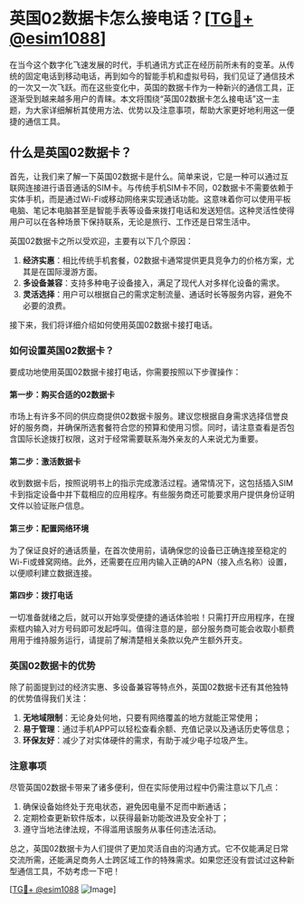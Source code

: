 # 英国02数据卡怎么接电话？[[TG💪+ @esim1088](https://t.me/s/esim1088)]

在当今这个数字化飞速发展的时代，手机通讯方式正在经历前所未有的变革。从传统的固定电话到移动电话，再到如今的智能手机和虚拟号码，我们见证了通信技术的一次又一次飞跃。而在这些变化中，英国的数据卡作为一种新兴的通信工具，正逐渐受到越来越多用户的青睐。本文将围绕“英国02数据卡怎么接电话”这一主题，为大家详细解析其使用方法、优势以及注意事项，帮助大家更好地利用这一便捷的通信工具。

## 什么是英国02数据卡？

首先，让我们来了解一下英国02数据卡是什么。简单来说，它是一种可以通过互联网连接进行语音通话的SIM卡。与传统手机SIM卡不同，02数据卡不需要依赖于实体手机，而是通过Wi-Fi或移动网络来实现通话功能。这意味着你可以使用平板电脑、笔记本电脑甚至是智能手表等设备来拨打电话和发送短信。这种灵活性使得用户可以在各种场景下保持联系，无论是旅行、工作还是日常生活中。

英国02数据卡之所以受欢迎，主要有以下几个原因：

1. **经济实惠**：相比传统手机套餐，02数据卡通常提供更具竞争力的价格方案，尤其是在国际漫游方面。
2. **多设备兼容**：支持多种电子设备接入，满足了现代人对多样化设备的需求。
3. **灵活选择**：用户可以根据自己的需求定制流量、通话时长等服务内容，避免不必要的浪费。

接下来，我们将详细介绍如何使用英国02数据卡接打电话。

### 如何设置英国02数据卡？

要成功地使用英国02数据卡接打电话，你需要按照以下步骤操作：

#### 第一步：购买合适的02数据卡

市场上有许多不同的供应商提供02数据卡服务。建议您根据自身需求选择信誉良好的服务商，并确保所选套餐符合您的预算和使用习惯。同时，请注意查看是否包含国际长途拨打权限，这对于经常需要联系海外亲友的人来说尤为重要。

#### 第二步：激活数据卡

收到数据卡后，按照说明书上的指示完成激活过程。通常情况下，这包括插入SIM卡到指定设备中并下载相应的应用程序。有些服务商还可能要求用户提供身份证明文件以验证账户信息。

#### 第三步：配置网络环境

为了保证良好的通话质量，在首次使用前，请确保您的设备已正确连接至稳定的Wi-Fi或蜂窝网络。此外，还需要在应用内输入正确的APN（接入点名称）设置，以便顺利建立数据连接。

#### 第四步：拨打电话

一切准备就绪之后，就可以开始享受便捷的通话体验啦！只需打开应用程序，在搜索框内输入对方号码即可发起呼叫。值得注意的是，部分服务商可能会收取小额费用用于维持服务运行，请提前了解清楚相关条款以免产生额外开支。

### 英国02数据卡的优势

除了前面提到过的经济实惠、多设备兼容等特点外，英国02数据卡还有其他独特的优势值得我们关注：

1. **无地域限制**：无论身处何地，只要有网络覆盖的地方就能正常使用；
2. **易于管理**：通过手机APP可以轻松查看余额、充值记录以及通话历史等信息；
3. **环保友好**：减少了对实体硬件的需求，有助于减少电子垃圾产生。

### 注意事项

尽管英国02数据卡带来了诸多便利，但在实际使用过程中仍需注意以下几点：

1. 确保设备始终处于充电状态，避免因电量不足而中断通话；
2. 定期检查更新软件版本，以获得最新功能改进及安全补丁；
3. 遵守当地法律法规，不得滥用该服务从事任何违法活动。

总之，英国02数据卡为人们提供了更加灵活自由的沟通方式。它不仅能满足日常交流所需，还能满足商务人士跨区域工作的特殊需求。如果您还没有尝试过这种新型通信工具，不妨考虑一下吧！

[[TG💪+ @esim1088](https://t.me/s/esim1088) ![Image](https://i.postimg.cc/4NQfJmqS/Snipaste-2025-05-13-00-14-12.png)]